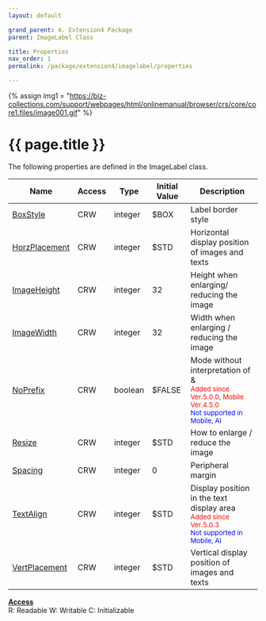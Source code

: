 ```yaml
---
layout: default

grand_parent: 4. Extension4 Package
parent: ImageLabel Class

title: Properties
nav_order: 1
permalink: /package/extension4/imagelabel/properties

---
```

{% assign img1 = "https://biz-collections.com/support/webpages/html/onlinemanual/browser/crs/core/core1.files/image001.gif" %}


# {{ page.title }}

The following properties are defined in the ImageLabel class.

|Name       | Access | Type   | Initial Value | Description   |
|----------	|--------|--------|---------------|---------|
|[BoxStyle](/package/extension4/imagelabel/properties/boxstyle) | CRW | integer | $BOX |Label border style |
|[HorzPlacement](/package/extension4/imagelabel/properties/horzplacement) | CRW | integer | $STD | Horizontal display position of images and texts|
|[ImageHeight](/package/extension4/imagelabel/properties/imageheight) | CRW | integer | 32 |Height when enlarging/ reducing the image |
|[ImageWidth](/package/extension4/imagelabel/properties/imagewidth) | CRW | integer | 32 |Width when enlarging / reducing the image |
|[NoPrefix](/package/extension4/imagelabel/properties/noprefix) | CRW | boolean | $FALSE |Mode without interpretation of & <br><small><span style="color:red">Added since Ver.5.0.0, Mobile Ver.4.5.0</span></small><br><small><span style="color:blue">Not supported in Mobile, AI</span></small> |
|[Resize](/package/extension4/imagelabel/properties/resize) | CRW | integer | $STD | How to enlarge / reduce the image |
|[Spacing](/package/extension4/imagelabel/properties/spacing) | CRW | integer | 0 |Peripheral margin|
|[TextAlign](/package/extension4/imagelabel/properties/textalign) | CRW | integer | $STD | Display position in the text display area <br><small><span style="color:red">Added since Ver.5.0.3</span></small><br><small><span style="color:blue">Not supported in Mobile, AI</span></small>|
|[VertPlacement](/package/extension4/imagelabel/properties/vertplacement) | CRW | integer | $STD | Vertical display position of images and texts|

<u><b>Access</b></u><br>
R: Readable
W: Writable
C: Initializable